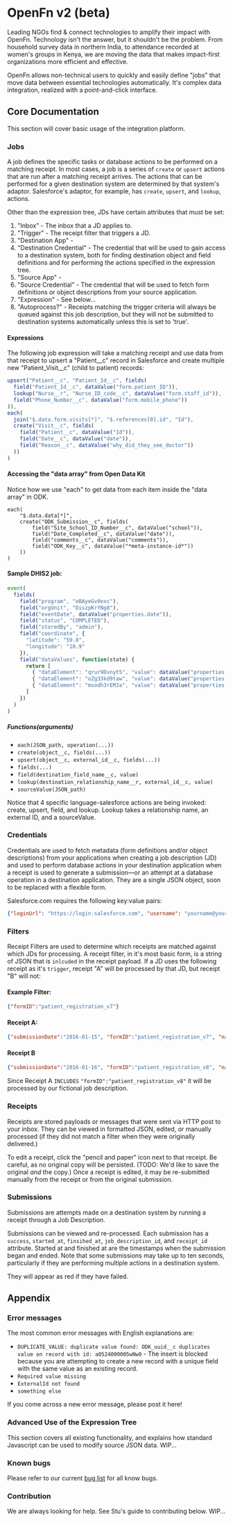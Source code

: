 # OpenFn v2 (beta)
Leading NGOs find & connect technologies to amplify their impact with OpenFn.
Technology isn't the answer, but it shouldn't be the problem. From household survey data in northern India, to attendance recorded at women's groups in Kenya, we are moving the data that makes impact-first organizations more efficient and effective.

OpenFn allows non-technical users to quickly and easily define "jobs" that move data between essential technologies automatically. It's complex data integration, realized with a point-and-click interface.

## Core Documentation
This section will cover basic usage of the integration platform.

### Jobs

A job defines the specific tasks or database actions to be performed on a matching receipt. In most cases, a job is a series of `create` or `upsert` actions that are run after a matching receipt arrives. The actions that can be performed for a given destination system are determined by that system's adaptor. Salesforce's adaptor, for example, has `create`, `upsert`, and `lookup`, actions.

Other than the expression tree, JDs have certain attributes that must be set:

1. "Inbox" - The inbox that a JD applies to.
2. "Trigger" - The receipt filter that triggers a JD.
3. "Destination App" - 
4. "Destination Credential" - The credential that will be used to gain access to a destination system, both for finding destination object and field definitions and for performing the actions specified in the expression tree.
5. "Source App" - 
5. "Source Credential" - The credential that will be used to fetch form definitions or object descriptions from your source application.
6. "Expression" - See below...
7. "Autoprocess?" - Receipts matching the trigger criteria will always be queued against this job description, but they will not be submitted to destination systems automatically unless this is set to 'true'.

#### Expressions
The following job expression will take a matching receipt and use data from that receipt to upsert a "Patient__c" record in Salesforce and create multiple new "Patient_Visit__c" (child to patient) records:

```js
upsert("Patient__c", "Patient_Id__c", fields(
  field("Patient_Id__c", dataValue("form.patient_ID")),
  lookup("Nurse__r", "Nurse_ID_code__c", dataValue("form.staff_id")),
  field("Phone_Number__c", dataValue("form.mobile_phone"))
)),
each(
  join("$.data.form.visits[*]", "$.references[0].id", "Id"),
  create("Visit__c", fields(
    field("Patient__c", dataValue("Id")),
    field("Date__c", dataValue("date")),
    field("Reason__c", dataValue("why_did_they_see_doctor"))
  ))
)
```

#### Accessing the "data array" from Open Data Kit
Notice how we use "each" to get data from each item inside the "data array" in ODK.
```
each(
    "$.data.data[*]",
    create("ODK_Submission__c", fields(
        field("Site_School_ID_Number__c", dataValue("school")),
        field("Date_Completed__c", dataValue("date")),
        field("comments__c", dataValue("comments")),
        field("ODK_Key__c", dataValue("*meta-instance-id*"))
    ))
)
```

#### Sample DHIS2 job:
```js
event(
  fields(
    field("program", "eBAyeGv0exc"),
    field("orgUnit", "DiszpKrYNg8"),
    field("eventDate", dataValue("properties.date")),
    field("status", "COMPLETED"),
    field("storedBy", "admin"),
    field("coordinate", {
      "latitude": "59.8",
      "longitude": "10.9"
    }),
    field("dataValues", function(state) {
      return [
        { "dataElement": "qrur9Dvnyt5", "value": dataValue("properties.prop_a")(state) },
        { "dataElement": "oZg33kd9taw", "value": dataValue("properties.prop_b")(state) },
        { "dataElement": "msodh3rEMJa", "value": dataValue("properties.prop_c")(state) }
      ]
    })
  )
)
```

##### Functions(arguments)
- `each(JSON_path, operation(...))`
- `create(object__c, fields(...))`
- `upsert(object__c, external_id__c, fields(...))`
- `fields(...)`
- `field(destination_field_name__c, value)`
- `lookup(destination_relationship_name__r, external_id__c, value)`
- `sourceValue(JSON_path)`



Notice that 4 specific language-salesforce actions are being invoked: create, upsert, field, and lookup. Lookup takes a relationship name, an external ID, and a sourceValue.

### Credentials

Credentials are used to fetch metadata (form definitions and/or object descriptions) from your applications when creating a job description (JD) and used to perform database actions in your destination application when a receipt is used to generate a submission—or an attempt at a database operation in a destination application. They are a single JSON object, soon to be replaced with a flexible form.

Salesforce.com requires the following key:value pairs:
```json
{"loginUrl": "https://login.salesforce.com", "username": "yourname@yourdomain.com", "password": "yourpass", "securityToken": "yOurVerYLonGsECURityToKEn"}
```

### Filters

Receipt Filters are used to determine which receipts are matched against which JDs for processing. A receipt filter, in it's most basic form, is a string of JSON that is `inlcuded` in the receipt payload. If a JD uses the following receipt as it's `trigger`, receipt "A" will be processed by that JD, but receipt "B" will not:
#### Example Filter:
```json
{"formID":"patient_registration_v7"}
```

#### Receipt A:
```json
{"submissionDate":"2016-01-15", "formID":"patient_registration_v7", "name":"Michael Jordan", "dob":"1986-05-16", "medications": ["anaphlene","zaradood","morphofast"]}
```

#### Receipt B
```json
{"submissionDate":"2016-01-16", "formID":"patient_registration_v8", "name":"Larry Bird", "dob":"1982-03-21", "medications": ["anaphlene","zaradood","morphofast"]}
```

Since Receipt A `INCLUDES` `"formID":"patient_registration_v8"` it will be processed by our fictional job description.

### Receipts

Receipts are stored payloads or messages that were sent via HTTP post to your inbox. They can be viewed in formatted JSON, edited, or manually processed (if they did not match a filter when they were originally delivered.)

To edit a receipt, click the "pencil and paper" icon next to that receipt. Be careful, as no original copy will be persisted. (TODO: We'd like to save the original *and* the copy.) Once a receipt is edited, it may be re-submitted manually from the receipt or from the original submission.

### Submissions

Submissions are attempts made on a destination system by running a receipt through a Job Description.

Submissions can be viewed and re-processed. Each submission has a `success`, `started_at`, `finsihed_at`, `job_description_id`, and `receipt_id` attribute. Started at and finished at are the timestamps when the submission began and ended. Note that some submissions may take up to ten seconds, particularly if they are performing multiple actions in a destination system.

They will appear as red if they have failed.

## Appendix

### Error messages
The most common error messages with English explanations are:
+ `DUPLICATE_VALUE: duplicate value found: ODK_uuid__c duplicates value on record with id: a0524000005wNw0` - The insert is blocked because you are attempting to create a new record with a unique field with the same value as an existing record.
+ `Required value missing`
+ `ExternalId not found`
+ `something else`

If you come across a new error message, please post it here!

### Advanced Use of the Expression Tree

This section covers all existing functionality, and explains how standard Javascript can be used to modify source JSON data. WIP...

### Known bugs

Please refer to our current [bug list](https://github.com/OpenFn/core/issues?q=is%3Aopen+is%3Aissue+label%3Abug) for all know bugs.

### Contribution

We are always looking for help. See Stu's guide to contributing below. WIP...
